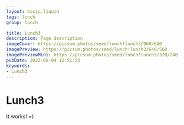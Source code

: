 ```yaml
---
layout: basic.liquid
tags: lunch
group: lunch

title: Lunch3
description: Page description
imageCover: https://picsum.photos/seed/lunch!lunch3/960/640
imagePreview: https://picsum.photos/seed/lunch!lunch3/640/560
imagePreviewMini: https://picsum.photos/seed/lunch!lunch3/320/240
pubDate: 2022-08-04 12:51:53
keywords:
- Lunch3
---
```


# Lunch3

It works! =)
